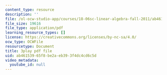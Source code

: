 ```yaml
---
content_type: resource
description: ''
file: /ol-ocw-studio-app/courses/18-06sc-linear-algebra-fall-2011/ab46153965f8be2aeb393f4dc4cd6c5d_D8u1LV9CnCk.pdf
file_size: 19616
file_type: application/pdf
learning_resource_types: []
license: https://creativecommons.org/licenses/by-nc-sa/4.0/
ocw_type: OCWFile
resourcetype: Document
title: 3play pdf file
uid: ab461539-65f8-be2a-eb39-3f4dc4cd6c5d
video_metadata:
  youtube_id: null
---
```


